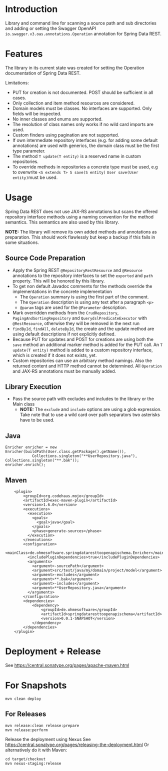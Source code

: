 # Introduction

Library and command line for scanning a source path and sub directories and adding or
setting the Swagger OpenAPI `io.swagger.v3.oas.annotations.Operation` annotation for Spring Data REST.

# Features

The library in its current state was created for setting the Operation documentation of Spring Data REST.

Limitations:

* PUT for creation is not documented. POST should be sufficient in all cases.
* Only collection and item method resources are considered.
* Domain models must be classes. No interfaces are supported. Only fields will be inspected.
* No inner classes and enums are supported.
* The resolution of class names only works if no wild card imports are used.
* Custom finders using pagination are not supported.
* If own intermediate repository interfaces (e.g. for adding some default annotations) are used with generics, the domain 
class must be the first type parameter.  
* The method `T update(T entity)` is a reserved name in custom repositories.
* To override methods in repositories a concrete type must be used, 
e.g to overwrite `<S extends T> S save(S entity)` `User save(User entity)`must be used.

# Usage

Spring Data REST does not use JAX-RS annotations but scans the offered repository interface methods using a naming convention for the method semantics.
This semantics are also used by this library. 

__NOTE:__ The library will remove its own added methods and annotations as preparation. This should work flawlessly but keep 
a backup if this fails in some situations. 
 
## Source Code Preparation

* Apply the Spring REST `@RepositoryRestResource` and `@Resource` annotations to the repository interfaces to set the `exported` 
and `path` property. This will be honored by this library.
* To get non default Javadoc comments for the methods override the implementations in the concrete implementation 
  * The `Operation` summary is using the first part of the comment.
  * The `Operation` description is using any text after a paragraph `<p>`
  * `@param` tags are used for the `@Parameter` description.
* Mark overridden methods from the `CrudRepository`, `PagingAndSortingRepository` and `QuerydslPredicateExecutor` with 
  `@RestResource`, otherwise they will be removed in the next run 
* `findById`, `findAll`, `deleteById`, the create and the update method are using default descriptions if not explicitly defined.
* Because PUT for updates and POST for creations are using both the `save` method an additional marker method 
is added for the PUT call. An `T update(T entity)` method is added to a custom repository interface, which is created if it does not exists, yet.
* Custom repositories can use an arbitrary method namings. Also the returned content and HTTP method cannot be determined. All `Operation`
and JAX-RS annotations must be manually added.

## Library Execution

* Pass the source path with excludes and includes to the library or the Main class
   * __NOTE:__ The `exclude` and `include` options are using a glob expression. Take note that to use a wild card over path 
separators two asterisks have to be used. 

## Java

```
Enricher enricher = new Enricher(buildPath(User.class.getPackage().getName()),
            Collections.singleton("**UserRepository.java"), Collections.singleton("**.bak"));
enricher.enrich();
```

## Maven

```
    <plugin>
        <groupId>org.codehaus.mojo</groupId>
        <artifactId>exec-maven-plugin</artifactId>
        <version>1.6.0</version>
        <executions>
          <execution>
            <goals>
              <goal>java</goal>
            </goals>
            <phase>generate-sources</phase>
          </execution>
        </executions>
        <configuration>
          <mainClass>de.ohmesoftware.springdataresttoopenapischema.Enricher</mainClass>
          <includePluginDependencies>true</includePluginDependencies>
          <arguments>
            <argument>-sourcePath</argument>
            <argument>src/test/java/my/domain/project/model</argument>
            <argument>-excludes</argument>
            <argument>**.bak</argument>
            <argument>-includes</argument>
            <argument>**UserRepository.java</argument>
          </arguments>
        </configuration>
        <dependencies>
            <dependency>
                <groupId>de.ohmesoftware</groupId>
                <artifactId>springdataresttoopenapischema</artifactId>
                <version>0.0.1-SNAPSHOT</version>
            </dependency>
        </dependencies>
    </plugin>
```

# Deployment + Release

See https://central.sonatype.org/pages/apache-maven.html


# For Snapshots

    mvn clean deploy

## For Releases

```
mvn release:clean release:prepare
mvn release:perform
```

Release the deployment using Nexus See https://central.sonatype.org/pages/releasing-the-deployment.html
Or alternatively do it with Maven:

```
cd target/checkout
mvn nexus-staging:release
```
